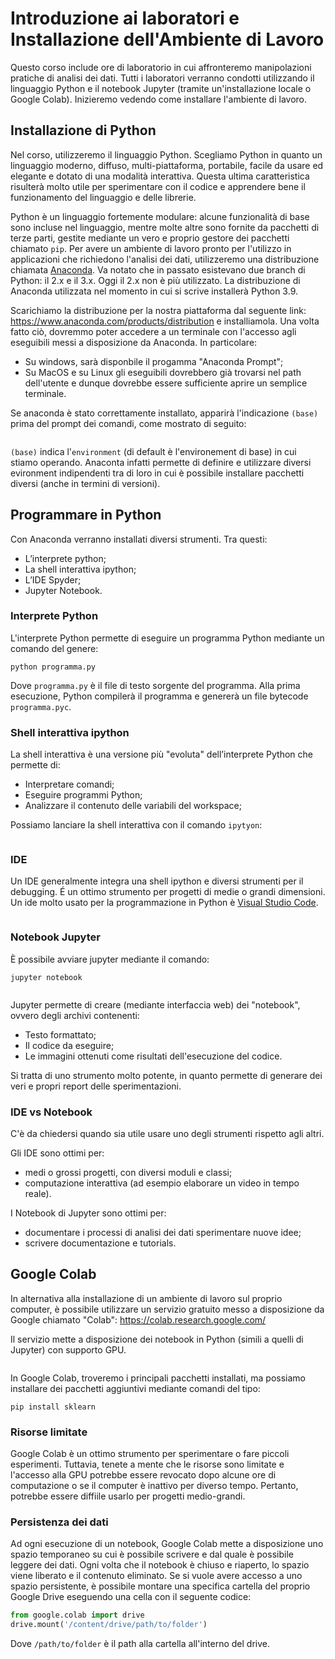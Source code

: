 # Introduzione ai laboratori e Installazione dell'Ambiente di Lavoro
Questo corso include ore di laboratorio in cui affronteremo manipolazioni pratiche di analisi dei dati. Tutti i laboratori verranno condotti utilizzando il linguaggio Python e il notebook Jupyter (tramite un'installazione locale o Google Colab). Inizieremo vedendo come installare l'ambiente di lavoro.

## Installazione di Python
Nel corso, utilizzeremo il linguaggio Python. Scegliamo Python in quanto un linguaggio moderno, diffuso, multi-piattaforma, portabile, facile da usare ed elegante e dotato di una modalità interattiva. Questa ultima caratteristica risulterà molto utile per sperimentare con il codice e apprendere bene il funzionamento del linguaggio e delle librerie.

Python è un linguaggio fortemente modulare: alcune funzionalità di base sono incluse nel linguaggio, mentre molte altre sono fornite da pacchetti di terze parti, gestite mediante un vero e proprio gestore dei pacchetti chiamato `pip`. Per avere un ambiente di lavoro pronto per l'utilizzo in applicazioni che richiedono l'analisi dei dati, utilizzeremo una distribuzione chiamata [Anaconda](https://www.anaconda.com/). Va notato che in passato esistevano due branch di Python: il 2.x e il 3.x. Oggi il 2.x non è più utilizzato. La distribuzione di Anaconda utilizzata nel momento in cui si scrive installerà Python 3.9.

Scarichiamo la distribuzione per la nostra piattaforma dal seguente link: https://www.anaconda.com/products/distribution e installiamola. Una volta fatto ciò, dovremmo poter accedere a un terminale con l'accesso agli eseguibili messi a disposizione da Anaconda. In particolare:
 * Su windows, sarà disponbile il progamma "Anaconda Prompt";
 * Su MacOS e su Linux gli eseguibili dovrebbero già trovarsi nel path dell'utente e dunque dovrebbe essere sufficiente aprire un semplice terminale.

 Se anaconda è stato correttamente installato, apparirà l'indicazione `(base)` prima del prompt dei comandi, come mostrato di seguito:

```{figure} /_static/lecture_specific/intro_python/anaconda_prompt.png
```

 `(base)` indica l'`environment` (di default è l'environement di base) in cui stiamo operando. Anaconta infatti permette di definire e utilizzare diversi evironment indipendenti tra di loro in cui è possibile installare pacchetti diversi (anche in termini di versioni).

## Programmare in Python
Con Anaconda verranno installati diversi strumenti. Tra questi:
* L’interprete python;
* La shell interattiva ipython;
* L’IDE Spyder;
* Jupyter Notebook.

### Interprete Python
L'interprete Python permette di eseguire un programma Python mediante un comando del genere:

`python programma.py`

Dove `programma.py` è il file di testo sorgente del programma. Alla prima esecuzione, Python compilerà il programma e genererà un file bytecode `programma.pyc`.

### Shell interattiva ipython
La shell interattiva è una versione più "evoluta" dell’interprete Python che permette di:

* Interpretare comandi;
* Eseguire programmi Python;
* Analizzare il contenuto delle variabili del workspace;

Possiamo lanciare la shell interattiva con il comando `ipytyon`:

```{figure} /_static/lecture_specific/intro_python/ipython.png
```

### IDE
Un IDE generalmente integra una shell ipython e diversi strumenti per il debugging. É un ottimo strumento per progetti di medie o grandi dimensioni. Un ide molto usato per la programmazione in Python è [Visual Studio Code](https://code.visualstudio.com/).

```{figure} /_static/lecture_specific/intro_python/vscode.png
```

### Notebook Jupyter
È possibile avviare jupyter mediante il comando:

`jupyter notebook`

```{figure} /_static/lecture_specific/intro_python/jupyter.png
```

Jupyter permette di creare (mediante interfaccia web) dei "notebook", ovvero degli archivi contenenti:
* Testo formattato;
* Il codice da eseguire;
* Le immagini ottenuti come risultati dell'esecuzione del codice.

Si tratta di uno strumento molto potente, in quanto permette di generare dei veri e propri report delle sperimentazioni.

### IDE vs Notebook
C'è da chiedersi quando sia utile usare uno degli strumenti rispetto agli altri.

Gli IDE sono ottimi per:
 * medi o grossi progetti, con diversi moduli e classi;
 * computazione interattiva (ad esempio elaborare un video in tempo reale).

I Notebook di Jupyter sono ottimi per:
 * documentare i processi di analisi dei dati
sperimentare nuove idee;
 * scrivere documentazione e tutorials.

 ## Google Colab
 In alternativa alla installazione di un ambiente di lavoro sul proprio computer, è possibile utilizzare un servizio gratuito messo a disposizione da Google chiamato "Colab": https://colab.research.google.com/

 Il servizio mette a disposizione dei notebook in Python (simili a quelli di Jupyter) con supporto GPU.

```{figure} /_static/lecture_specific/intro_python/colab.png
```

In Google Colab, troveremo i principali pacchetti installati, ma possiamo installare dei pacchetti aggiuntivi mediante comandi del tipo:

 `pip install sklearn`

### Risorse limitate
Google Colab è un ottimo strumento per sperimentare o fare piccoli esperimenti. Tuttavia, tenete a mente che le risorse sono limitate e l'accesso alla GPU potrebbe essere revocato dopo alcune ore di computazione o se il computer è inattivo per diverso tempo. Pertanto, potrebbe essere diffiile usarlo per progetti medio-grandi.

### Persistenza dei dati
 Ad ogni esecuzione di un notebook, Google Colab mette a disposizione uno spazio temporaneo su cui è possibile scrivere e dal quale è possibile leggere dei dati. Ogni volta che il notebook è chiuso e riaperto, lo spazio viene liberato e il contenuto eliminato. Se si vuole avere accesso a uno spazio persistente, è possibile montare una specifica cartella del proprio Google Drive eseguendo una cella con il seguente codice:

 ```python
from google.colab import drive
drive.mount('/content/drive/path/to/folder')
```

Dove `/path/to/folder` è il path alla cartella all'interno del drive.